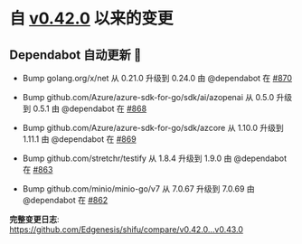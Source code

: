 # 自 [v0.42.0](https://github.com/Edgenesis/shifu/releases/tag/v0.42.0) 以来的变更

## Dependabot 自动更新 🤖

- Bump golang.org/x/net 从 0.21.0 升级到 0.24.0 由 @dependabot 在 [#870](https://github.com/Edgenesis/shifu/pull/870)

- Bump github.com/Azure/azure-sdk-for-go/sdk/ai/azopenai 从 0.5.0 升级到 0.5.1 由 @dependabot 在 [#868](https://github.com/Edgenesis/shifu/pull/868)

- Bump github.com/Azure/azure-sdk-for-go/sdk/azcore 从 1.10.0 升级到 1.11.1 由 @dependabot 在 [#869](https://github.com/Edgenesis/shifu/pull/869)

- Bump github.com/stretchr/testify 从 1.8.4 升级到 1.9.0 由 @dependabot 在 [#863](https://github.com/Edgenesis/shifu/pull/863)

- Bump github.com/minio/minio-go/v7 从 7.0.67 升级到 7.0.69 由 @dependabot 在 [#862](https://github.com/Edgenesis/shifu/pull/862)

**完整变更日志**: https://github.com/Edgenesis/shifu/compare/v0.42.0...v0.43.0
